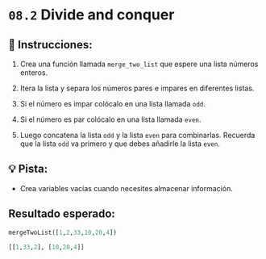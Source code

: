 # `08.2` Divide and conquer

## 📝 Instrucciones:

1. Crea una función llamada `merge_two_list` que espere una lista números enteros.

2. Itera la lista y separa los números pares e impares en diferentes listas.

3. Si el número es impar colócalo en una lista llamada `odd`.

4. Si el número es par colócalo en una lista llamada `even`.

5. Luego concatena la lista `odd` y la lista `even` para combinarlas. Recuerda que la lista `odd` va primero y que debes añadirle la lista `even`.

## 💡 Pista:

+ Crea variables vacías cuando necesites almacenar información.

## Resultado esperado:

```py
mergeTwoList([1,2,33,10,20,4])

[[1,33,2], [10,20,4]]
```

